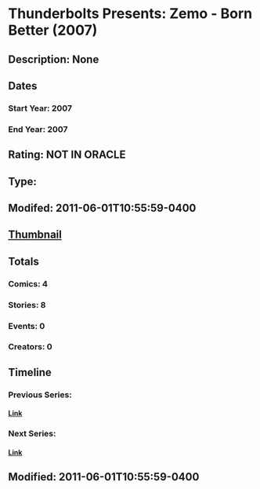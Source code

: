 # Thunderbolts Presents: Zemo - Born Better (2007)
## Description: None
## Dates
### Start Year: 2007
### End Year: 2007
## Rating: NOT IN ORACLE
## Type: 
## Modifed: 2011-06-01T10:55:59-0400
## [Thumbnail](http://i.annihil.us/u/prod/marvel/i/mg/f/00/4bad44c7f0e5b.jpg)
## Totals
### Comics: 4
### Stories: 8
### Events: 0
### Creators: 0
## Timeline
### Previous Series: 
#### [Link]()
### Next Series: 
#### [Link]()
## Modified: 2011-06-01T10:55:59-0400